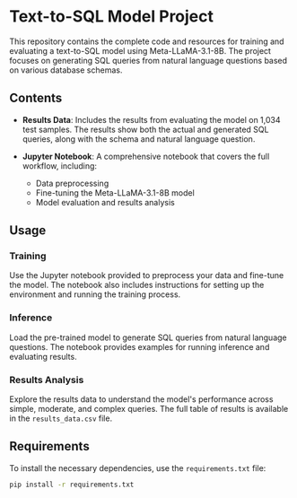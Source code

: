# Text-to-SQL Model Project

This repository contains the complete code and resources for training and evaluating a text-to-SQL model using Meta-LLaMA-3.1-8B. The project focuses on generating SQL queries from natural language questions based on various database schemas.

## Contents

- **Results Data**: Includes the results from evaluating the model on 1,034 test samples. The results show both the actual and generated SQL queries, along with the schema and natural language question.

- **Jupyter Notebook**: A comprehensive notebook that covers the full workflow, including:
  - Data preprocessing
  - Fine-tuning the Meta-LLaMA-3.1-8B model
  - Model evaluation and results analysis

## Usage

### Training
Use the Jupyter notebook provided to preprocess your data and fine-tune the model. The notebook also includes instructions for setting up the environment and running the training process.

### Inference
Load the pre-trained model to generate SQL queries from natural language questions. The notebook provides examples for running inference and evaluating results.

### Results Analysis
Explore the results data to understand the model's performance across simple, moderate, and complex queries. The full table of results is available in the `results_data.csv` file.

## Requirements

To install the necessary dependencies, use the `requirements.txt` file:

```bash
pip install -r requirements.txt
